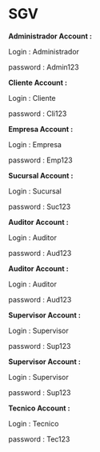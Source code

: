 # SGV

**Administrador Account :**

Login : Administrador

password : Admin123

**Cliente Account :**

Login :  Cliente

password : Cli123

**Empresa Account :**

Login : Empresa

password : Emp123

**Sucursal Account :**

Login : Sucursal

password : Suc123

**Auditor Account :**

Login : Auditor

password : Aud123

**Auditor Account :**

Login : Auditor

password : Aud123

**Supervisor Account :**

Login : Supervisor

password : Sup123

**Supervisor Account :**

Login : Supervisor

password : Sup123

**Tecnico Account :**

Login : Tecnico

password : Tec123




